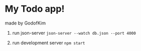 # My Todo app!

made by GodofKim

1. run json-server `json-server --watch db.json --port 4000`

2. run development server `npm start`

